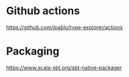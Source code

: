 # Github actions

https://github.com/jpablo/type-explorer/actions


# Packaging

https://www.scala-sbt.org/sbt-native-packager

